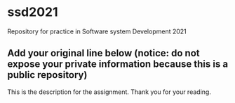 # ssd2021
Repository for practice in Software system Development 2021
## Add your original line below (notice: do not expose your private information because this is a public repository)
This is the description for the assignment.
Thank you for your reading.
